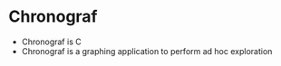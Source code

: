 # Chronograf

* Chronograf is C
* Chronograf is a graphing application to perform ad hoc exploration 
